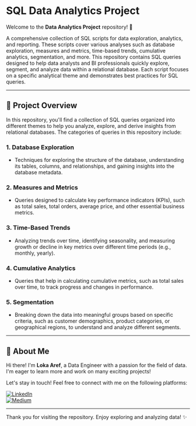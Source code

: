 # SQL Data Analytics Project

Welcome to the **Data Analytics Project** repository! 🚀

A comprehensive collection of SQL scripts for data exploration, analytics, and reporting. These scripts cover various analyses such as database exploration, measures and metrics, time-based trends, cumulative analytics, segmentation, and more. This repository contains SQL queries designed to help data analysts and BI professionals quickly explore, segment, and analyze data within a relational database. Each script focuses on a specific analytical theme and demonstrates best practices for SQL queries.

---

## 📂 **Project Overview**

In this repository, you'll find a collection of SQL queries organized into different themes to help you analyze, explore, and derive insights from relational databases. The categories of queries in this repository include:

### 1. **Database Exploration**
   - Techniques for exploring the structure of the database, understanding its tables, columns, and relationships, and gaining insights into the database metadata.

### 2. **Measures and Metrics**
   - Queries designed to calculate key performance indicators (KPIs), such as total sales, total orders, average price, and other essential business metrics.

### 3. **Time-Based Trends**
   - Analyzing trends over time, identifying seasonality, and measuring growth or decline in key metrics over different time periods (e.g., monthly, yearly).

### 4. **Cumulative Analytics**
   - Queries that help in calculating cumulative metrics, such as total sales over time, to track progress and changes in performance.

### 5. **Segmentation**
   - Breaking down the data into meaningful groups based on specific criteria, such as customer demographics, product categories, or geographical regions, to understand and analyze different segments.

---

## 🌟 **About Me**

Hi there! I'm **Loka Aref**, a Data Engineer with a passion for the field of data. I'm eager to learn more and work on many exciting projects!

Let's stay in touch! Feel free to connect with me on the following platforms:

[![LinkedIn](https://img.shields.io/badge/LinkedIn-0077B5?style=for-the-badge&logo=linkedin&logoColor=white)](https://www.linkedin.com/in/lokaaref/)  
[![Medium](https://img.shields.io/badge/Medium-000000?style=for-the-badge&logo=medium&logoColor=white)](https://medium.com/@lokaaref3)

---

Thank you for visiting the repository. Enjoy exploring and analyzing data! ✨
